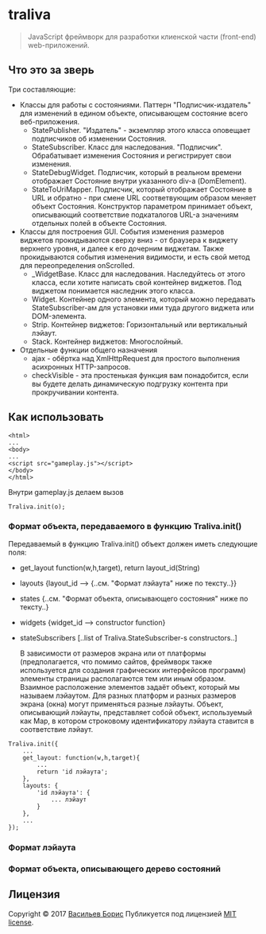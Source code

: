 # traliva

>JavaScript фреймворк для разработки клиенской части (front-end) web-приложений.

## Что это за зверь

Три составляющие:
* Классы для работы с состояниями. Паттерн "Подписчик-издатель" для изменений в едином объекте, описывающем состояние всего веб-приложения.
    * StatePublisher. "Издатель" - экземпляр этого класса оповещает подписчиков об изменении Состояния.
    * StateSubscriber. Класс для наследования. "Подписчик". Обрабатывает изменения Состояния и регистрирует свои изменения.
    * StateDebugWidget. Подписчик, который в реальном времени отображает Состояние внутри указанного div-а (DomElement).
    * StateToUriMapper. Подписчик, который отображает Состояние в URL и обратно - при смене URL соответвующим образом меняет объект Состояния. Конструктор параметром принимает объект, описывающий соответствие подкаталогов URL-а значениям отдельных полей в объекте Состояния.
* Классы для построения GUI. События изменения размеров виджетов прокидываются сверху вниз - от браузера к виджету верхнего уровня, и далее к его дочерним виджетам. Также прокидываются события изменения видимости, и есть свой метод для переопределения onScrolled.
    * _WidgetBase. Класс для наследования. Наследуйтесь от этого класса, если хотите написать свой контейнер виджетов. Под виджетом понимается наследник этого класса.
    * Widget. Контейнер одного элемента, который можно передавать StateSubscriber-ам для установки ими туда другого виджета или DOM-элемента.
    * Strip. Контейнер виджетов: Горизонтальный или вертикальный лэйаут.
    * Stack. Контейнер виджетов: Многослойный.
* Отдельные функции общего назначения
    * ajax - обёртка над XmlHttpRequest для простого выполнения асихронных HTTP-запросов.
    * checkVisible - эта простенькая функция вам понадобится, если вы будете делать динамическую подгрузку контента при прокручивании контента.

## Как использовать

```
<html>
...
<body>
...
<script src="gameplay.js"></script>
</body>
</html>
```
Внутри gameplay.js делаем вызов
```
Traliva.init(o);
```
### Формат объекта, передаваемого в функцию Traliva.init()

Передаваемый в функцию Traliva.init() объект должен иметь следующие поля:
- get_layout
    function(w,h,target), return layout_id(String)
- layouts
    {layout_id --> {..см. "Формат лэйаута" ниже по тексту..}}
- states
    {..см. "Формат объекта, описывающего состояния" ниже по тексту..}
- widgets
    {widget_id --> constructor function}
- stateSubscribers
    [..list of Traliva.StateSubscriber-s constructors..]

    В зависимости от размеров экрана или от платформы (предполагается, что помимо сайтов, фреймворк также используется для создания графических интерфейсов программ) элементы страницы располагаются тем или иным образом. Взаимное расположение элементов задаёт объект, который мы называем лэйаутом. Для разных платформ и разных размеров экрана (окна) могут применяться разные лэйауты. Объект, описывающий лэйауты, представляет собой объект, используемый как Map, в котором строковому идентификатору лэйаута ставится в соответствие лэйаут.
```
Traliva.init({
    ...
    get_layout: function(w,h,target){
        ...
        return 'id лэйаута';
    },
    layouts: {
        'id лэйаута': {
            ... лэйаут
        }
    },
    ...
});
```

### Формат лэйаута


### Формат объекта, описывающего дерево состояний


## Лицензия

Copyright © 2017 [Васильев Борис](https://github.com/1024sparrow)
Публикуется под лицензией [MIT license](https://github.com/1024sparrow/traliva/blob/master/LICENSE).
